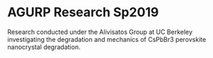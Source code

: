 # AGURP Research Sp2019

Research conducted under the Alivisatos Group at UC Berkeley investigating the degradation and mechanics of CsPbBr3 perovskite nanocrystal degradation.
